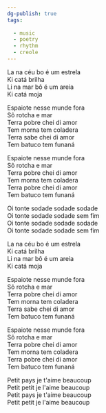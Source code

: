 ```yaml
---
dg-publish: true
tags:
  
  - music
  - poetry
  - rhythm
  - creole
---
```

La na céu bo é um estrela  
Ki catá brilha  
Li na mar bô é um areia  
Ki catá moja

Espaiote nesse munde fora  
Sô rotcha e mar  
Terra pobre chei di amor  
Tem morna tem coladera  
Terra sabe chei di amor  
Tem batuco tem funaná

Espaiote nesse munde fora  
Sô rotcha e mar  
Terra pobre chei di amor  
Tem morna tem coladera  
Terra pobre chei di amor  
Tem batuco tem funaná

Oi tonte sodade sodade sodade  
Oi tonte sodade sodade sem fim  
Oi tonte sodade sodade sodade  
Oi tonte sodade sodade sem fim

La na céu bo é um estrela  
Ki catá brilha  
Li na mar bô é um areia  
Ki catá moja

Espaiote nesse munde fora  
Sô rotcha e mar  
Terra pobre chei di amor  
Tem morna tem coladera  
Terra sabe chei di amor  
Tem batuco tem funaná

Espaiote nesse munde fora  
Sô rotcha e mar  
Terra pobre chei di amor  
Tem morna tem coladera  
Terra pobre chei di amor  
Tem batuco tem funaná

Petit pays je t'aime beaucoup  
Petit petit je l'aime beaucoup  
Petit pays je t'aime beaucoup  
Petit petit je l'aime beaucoup